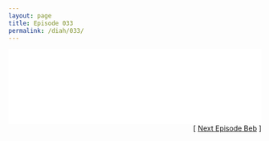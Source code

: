 ```yaml
---
layout: page
title: Episode 033
permalink: /diah/033/
---
```


<iframe allowfullscreen="true" frameborder="0" style="width:100%;" marginheight="0" marginwidth="0" mozallowfullscreen="true" scrolling="NO" src="//gdriveplayer.us/embed2.php?link=0dZ6vDqzK2wbMNKe%252BUCK0Q9R2P%252BBVH2uRCNYiSyF%252FJ0pYps35HrQ%252FQA0tqEdgcgx4fd%252BtqcLGW7uMGqAguPyAmD72cRSDhJaTFTYwrhOweuVScXPbsc5SuPKlUYTzJf7W5cIhfpSdJQsJv5WaAXYzvhn7%252BGktI1fTw6%252F8MFQl%252BkPZE1eRjmW2A13KVs8gn2oJNMfdbQpOszQ4E8DBGZ%252Brc&amp;no_adult=yes" webkitallowfullscreen="true"></iframe>

<div align="right">[ <a href="/diah/034/">Next Episode Beb</a> ]</div>

